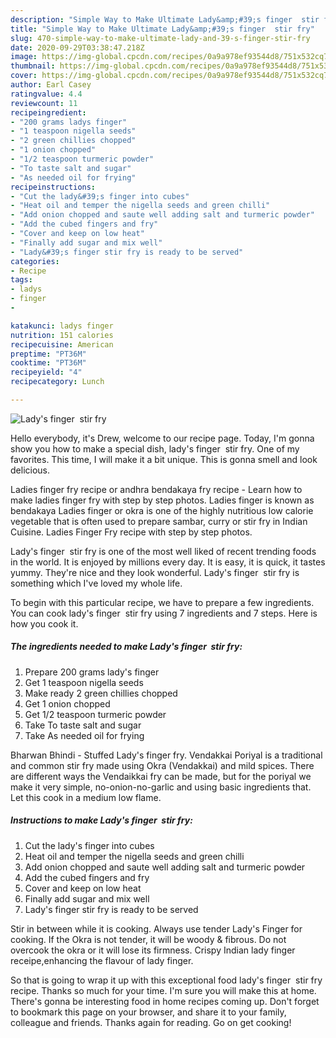 ```yaml
---
description: "Simple Way to Make Ultimate Lady&amp;#39;s finger  stir fry"
title: "Simple Way to Make Ultimate Lady&amp;#39;s finger  stir fry"
slug: 470-simple-way-to-make-ultimate-lady-and-39-s-finger-stir-fry
date: 2020-09-29T03:38:47.218Z
image: https://img-global.cpcdn.com/recipes/0a9a978ef93544d8/751x532cq70/ladys-finger-stir-fry-recipe-main-photo.jpg
thumbnail: https://img-global.cpcdn.com/recipes/0a9a978ef93544d8/751x532cq70/ladys-finger-stir-fry-recipe-main-photo.jpg
cover: https://img-global.cpcdn.com/recipes/0a9a978ef93544d8/751x532cq70/ladys-finger-stir-fry-recipe-main-photo.jpg
author: Earl Casey
ratingvalue: 4.4
reviewcount: 11
recipeingredient:
- "200 grams ladys finger"
- "1 teaspoon nigella seeds"
- "2 green chillies chopped"
- "1 onion chopped"
- "1/2 teaspoon turmeric powder"
- "To taste salt and sugar"
- "As needed oil for frying"
recipeinstructions:
- "Cut the lady&#39;s finger into cubes"
- "Heat oil and temper the nigella seeds and green chilli"
- "Add onion chopped and saute well adding salt and turmeric powder"
- "Add the cubed fingers and fry"
- "Cover and keep on low heat"
- "Finally add sugar and mix well"
- "Lady&#39;s finger stir fry is ready to be served"
categories:
- Recipe
tags:
- ladys
- finger
- 

katakunci: ladys finger  
nutrition: 151 calories
recipecuisine: American
preptime: "PT36M"
cooktime: "PT36M"
recipeyield: "4"
recipecategory: Lunch

---
```



![Lady&#39;s finger  stir fry](https://img-global.cpcdn.com/recipes/0a9a978ef93544d8/751x532cq70/ladys-finger-stir-fry-recipe-main-photo.jpg)

Hello everybody, it's Drew, welcome to our recipe page. Today, I'm gonna show you how to make a special dish, lady&#39;s finger  stir fry. One of my favorites. This time, I will make it a bit unique. This is gonna smell and look delicious.

Ladies finger fry recipe or andhra bendakaya fry recipe - Learn how to make ladies finger fry with step by step photos. Ladies finger is known as bendakaya Ladies finger or okra is one of the highly nutritious low calorie vegetable that is often used to prepare sambar, curry or stir fry in Indian Cuisine. Ladies Finger Fry recipe with step by step photos.

Lady&#39;s finger  stir fry is one of the most well liked of recent trending foods in the world. It is enjoyed by millions every day. It is easy, it is quick, it tastes yummy. They're nice and they look wonderful. Lady&#39;s finger  stir fry is something which I've loved my whole life.


To begin with this particular recipe, we have to prepare a few ingredients. You can cook lady&#39;s finger  stir fry using 7 ingredients and 7 steps. Here is how you cook it.

<!--inarticleads1-->

##### The ingredients needed to make Lady&#39;s finger  stir fry:

1. Prepare 200 grams lady&#39;s finger
1. Get 1 teaspoon nigella seeds
1. Make ready 2 green chillies chopped
1. Get 1 onion chopped
1. Get 1/2 teaspoon turmeric powder
1. Take To taste salt and sugar
1. Take As needed oil for frying


Bharwan Bhindi - Stuffed Lady&#39;s finger fry. Vendakkai Poriyal is a traditional and common stir fry made using Okra (Vendakkai) and mild spices. There are different ways the Vendaikkai fry can be made, but for the poriyal we make it very simple, no-onion-no-garlic and using basic ingredients that. Let this cook in a medium low flame. 

<!--inarticleads2-->

##### Instructions to make Lady&#39;s finger  stir fry:

1. Cut the lady&#39;s finger into cubes
1. Heat oil and temper the nigella seeds and green chilli
1. Add onion chopped and saute well adding salt and turmeric powder
1. Add the cubed fingers and fry
1. Cover and keep on low heat
1. Finally add sugar and mix well
1. Lady&#39;s finger stir fry is ready to be served


Stir in between while it is cooking. Always use tender Lady&#39;s Finger for cooking. If the Okra is not tender, it will be woody &amp; fibrous. Do not overcook the okra or it will lose its firmness. Crispy Indian lady finger receipe,enhancing the flavour of lady finger. 

So that is going to wrap it up with this exceptional food lady&#39;s finger  stir fry recipe. Thanks so much for your time. I'm sure you will make this at home. There's gonna be interesting food in home recipes coming up. Don't forget to bookmark this page on your browser, and share it to your family, colleague and friends. Thanks again for reading. Go on get cooking!
